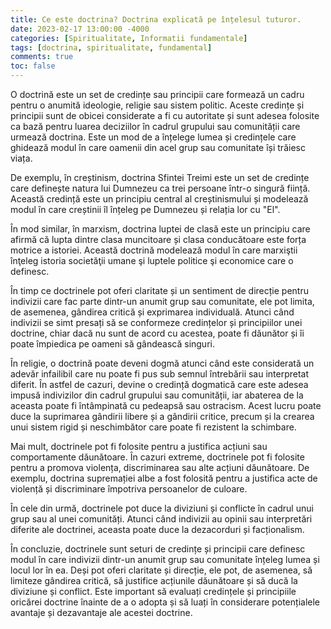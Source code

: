 ```yaml
---
title: Ce este doctrina? Doctrina explicată pe înțelesul tuturor.
date: 2023-02-17 13:00:00 -4000
categories: [Spiritualitate, Informatii fundamentale]
tags: [doctrina, spiritualitate, fundamental]
comments: true
toc: false
---
```


O doctrină este un set de credințe sau principii care formează un cadru pentru o anumită ideologie, religie sau sistem politic. Aceste credințe și principii sunt de obicei considerate a fi cu autoritate și sunt adesea folosite ca bază pentru luarea deciziilor în cadrul grupului sau comunității care urmează doctrina. Este un mod de a înțelege lumea și credințele care ghidează modul în care oamenii din acel grup sau comunitate își trăiesc viața.

De exemplu, în creștinism, doctrina Sfintei Treimi este un set de credințe care definește natura lui Dumnezeu ca trei persoane într-o singură ființă. Această credință este un principiu central al creștinismului și modelează modul în care creștinii îl înțeleg pe Dumnezeu și relația lor cu "El".

În mod similar, în marxism, doctrina luptei de clasă este un principiu care afirmă că lupta dintre clasa muncitoare și clasa conducătoare este forța motrice a istoriei. Această doctrină modelează modul în care marxiştii înţeleg istoria societăţii umane şi luptele politice şi economice care o definesc.

În timp ce doctrinele pot oferi claritate și un sentiment de direcție pentru indivizii care fac parte dintr-un anumit grup sau comunitate, ele pot limita, de asemenea, gândirea critică și exprimarea individuală. Atunci când indivizii se simt presați să se conformeze credințelor și principiilor unei doctrine, chiar dacă nu sunt de acord cu acestea, poate fi dăunător și îi poate împiedica pe oameni să gândească singuri.

În religie, o doctrină poate deveni dogmă atunci când este considerată un adevăr infailibil care nu poate fi pus sub semnul întrebării sau interpretat diferit. În astfel de cazuri, devine o credință dogmatică care este adesea impusă indivizilor din cadrul grupului sau comunității, iar abaterea de la aceasta poate fi întâmpinată cu pedeapsă sau ostracism. Acest lucru poate duce la suprimarea gândirii libere și a gândirii critice, precum și la crearea unui sistem rigid și neschimbător care poate fi rezistent la schimbare.

Mai mult, doctrinele pot fi folosite pentru a justifica acțiuni sau comportamente dăunătoare. În cazuri extreme, doctrinele pot fi folosite pentru a promova violența, discriminarea sau alte acțiuni dăunătoare. De exemplu, doctrina supremației albe a fost folosită pentru a justifica acte de violență și discriminare împotriva persoanelor de culoare.

În cele din urmă, doctrinele pot duce la diviziuni și conflicte în cadrul unui grup sau al unei comunități. Atunci când indivizii au opinii sau interpretări diferite ale doctrinei, aceasta poate duce la dezacorduri și facționalism.

În concluzie, doctrinele sunt seturi de credințe și principii care definesc modul în care indivizii dintr-un anumit grup sau comunitate înțeleg lumea și locul lor în ea. Deși pot oferi claritate și direcție, ele pot, de asemenea, să limiteze gândirea critică, să justifice acțiunile dăunătoare și să ducă la diviziune și conflict. Este important să evaluați credințele și principiile oricărei doctrine înainte de a o adopta și să luați în considerare potențialele avantaje și dezavantaje ale acestei doctrine.
